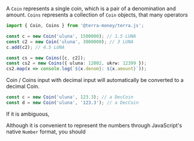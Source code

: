 A `Coin` represents a single coin, which is a pair of a denomination and amount. `Coins` represents a collection of `Coin` objects, that many operators

```ts
import { Coin, Coins } from '@terra-money/terra.js';

const c = new Coin('uluna', 1500000); // 1.5 LUNA
const c2 = new Coin('uluna', 3000000); // 3 LUNA
c.add(c2); // 4.5 LUNA

const cs = new Coins([c, c2]);
const cs2 = new Coins({ uluna: 12002, ukrw: 12399 });
cs2.map(x => console.log(`${x.denom}: ${x.amount}`));
```

Coin / Coins input with decimal input will automatically be converted to a decimal Coin.

```ts
const c = new Coin('uluna', 123.3); // a DecCoin
const d = new Coin('uluna', '123.3'); // a DecCoin
```

If it is ambiguous, 

Although it is convenient to represent the numbers through JavaScript's native `Number` format, you should 